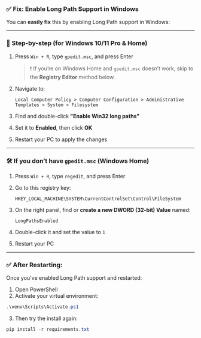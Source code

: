

### ✅ Fix: Enable Long Path Support in Windows

You can **easily fix** this by enabling Long Path support in Windows:

---

### 🔧 Step-by-step (for Windows 10/11 Pro & Home)

1. Press `Win + R`, type `gpedit.msc`, and press Enter

   > ❗ If you’re on Windows Home and `gpedit.msc` doesn’t work, skip to the **Registry Editor** method below.

2. Navigate to:

   ```
   Local Computer Policy > Computer Configuration > Administrative Templates > System > Filesystem
   ```

3. Find and double-click **"Enable Win32 long paths"**

4. Set it to **Enabled**, then click **OK**

5. Restart your PC to apply the changes

---

### 🛠 If you don’t have `gpedit.msc` (Windows Home)

1. Press `Win + R`, type `regedit`, and press Enter

2. Go to this registry key:

   ```
   HKEY_LOCAL_MACHINE\SYSTEM\CurrentControlSet\Control\FileSystem
   ```

3. On the right panel, find or **create a new DWORD (32-bit) Value** named:

   ```
   LongPathsEnabled
   ```

4. Double-click it and set the value to `1`

5. Restart your PC

---

### ✅ After Restarting:

Once you've enabled Long Path support and restarted:

1. Open PowerShell
2. Activate your virtual environment:

```powershell
.\venv\Scripts\Activate.ps1
```

3. Then try the install again:

```powershell
pip install -r requirements.txt
```


